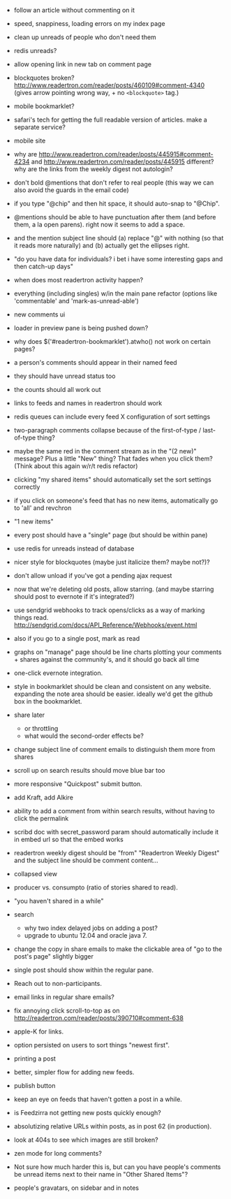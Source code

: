 - follow an article without commenting on it

- speed, snappiness, loading errors on my index page

- clean up unreads of people who don't need them
- redis unreads?

- allow opening link in new tab on comment page

- blockquotes broken? http://www.readertron.com/reader/posts/460109#comment-4340 (gives arrow pointing wrong way, + no `<blockquote>` tag.)

- mobile bookmarklet?

- safari's tech for getting the full readable version of articles. make a separate service?

- mobile site

- why are http://www.readertron.com/reader/posts/445915#comment-4234 and http://www.readertron.com/reader/posts/445915 different? why are the links from the weekly digest not autologin?

- don't bold @mentions that don't refer to real people (this way we can also avoid the guards in the email code)

- if you type "@chip" and then hit space, it should auto-snap to "@Chip".

- @mentions should be able to have punctuation after them (and before them, a la open parens). right now it seems to add a space.
- and the mention subject line should (a) replace "@" with nothing (so that it reads more naturally) and (b) actually get the ellipses right.

- "do you have data for individuals? i bet i have some interesting gaps and then catch-up days"
- when does most readertron activity happen?

- everything (including singles) w/in the main pane refactor (options like 'commentable' and 'mark-as-unread-able')

- new comments ui

- loader in preview pane is being pushed down?

- why does $('#readertron-bookmarklet').atwho() not work on certain pages?

- a person's comments should appear in their named feed
- they should have unread status too
- the counts should all work out

- links to feeds and names in readertron should work

- redis queues can include every feed X configuration of sort settings

- two-paragraph comments collapse because of the first-of-type / last-of-type thing?

- maybe the same red in the comment stream as in the "(2 new)" message? Plus a little "New" thing? That fades when you click them? (Think about this again w/r/t redis refactor)

- clicking "my shared items" should automatically set the sort settings correctly
- if you click on someone's feed that has no new items, automatically go to 'all' and revchron

- "1 new items"

- every post should have a "single" page (but should be within pane)

- use redis for unreads instead of database

- nicer style for blockquotes (maybe just italicize them? maybe not?)?

- don't allow unload if you've got a pending ajax request
  
- now that we're deleting old posts, allow starring. (and maybe starring should post to evernote if it's integrated?)

- use sendgrid webhooks to track opens/clicks as a way of marking things read. http://sendgrid.com/docs/API_Reference/Webhooks/event.html
- also if you go to a single post, mark as read

- graphs on "manage" page should be line charts plotting your comments + shares against the community's, and it should go back all time

- one-click evernote integration.

- style in bookmarklet should be clean and consistent on any website. expanding the note area should be easier. ideally we'd get the github box in the bookmarklet.

- share later
  - or throttling
  - what would the second-order effects be?
- change subject line of comment emails to distinguish them more from shares
- scroll up on search results should move blue bar too
- more responsive "Quickpost" submit button.
- add Kraft, add Alkire
- ability to add a comment from within search results, without having to click the permalink
- scribd doc with secret_password param should automatically include it in embed url so that the embed works
- readertron weekly digest should be "from" "Readertron Weekly Digest" and the subject line should be comment content...
- collapsed view
- producer vs. consumpto (ratio of stories shared to read).
- "you haven't shared in a while"
- search
  - why two index delayed jobs on adding a post?
  - upgrade to ubuntu 12.04 and oracle java 7.
- change the copy in share emails to make the clickable area of "go to the post's page" slightly bigger
- single post should show within the regular pane.
- Reach out to non-participants.
- email links in regular share emails?
- fix annoying click scroll-to-top as on http://readertron.com/reader/posts/390710#comment-638
- apple-K for links.
- option persisted on users to sort things "newest first".
- printing a post
- better, simpler flow for adding new feeds.
- publish button
- keep an eye on feeds that haven't gotten a post in a while.
- is Feedzirra not getting new posts quickly enough?
- absolutizing relative URLs within posts, as in post 62 (in production).
- look at 404s to see which images are still broken?

- zen mode for long comments?

- Not sure how much harder this is, but can you have people's comments be unread items next to their name in "Other Shared Items"?

- people's gravatars, on sidebar and in notes